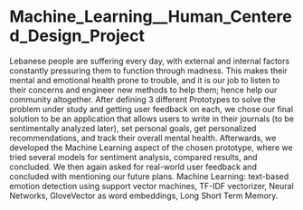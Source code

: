 # Machine_Learning__Human_Centered_Design_Project
Lebanese people are suffering every day, with external and internal factors constantly pressuring them to function through madness. 
This makes their mental and emotional health prone to trouble, and it is our job to listen to their concerns and engineer new methods to help them; 
hence help our community altogether.  After defining 3 different Prototypes to solve the problem under study and getting user feedback on each, 
we chose our final solution to be an application that allows users to write in their journals (to be sentimentally analyzed later),
set personal goals, get personalized recommendations, and track their overall mental health. Afterwards, we developed the Machine Learning aspect of the chosen prototype,
where we tried several models for sentiment analysis, compared results, and concluded. We then again asked for real-world user feedback and concluded with mentioning our future
plans.
Machine Learning: text-based emotion detection using support vector machines, TF-IDF vectorizer, Neural Networks, GloveVector as word embeddings, Long Short Term Memory.
